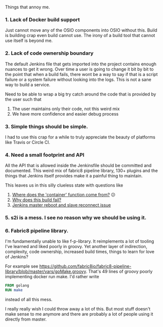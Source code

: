 Things that annoy me.

### 1. Lack of Docker build support

Just cannot move any of the OSIO components into OSIO without this. Build is
building crap even build cannot use. The irony of a build tool that cannot use
itself is beyond me.

### 2. Lack of code ownership boundary

The default Jenkins file that gets imported into the project contains enough
nuances to get it wrong. Over time a user is going to change it bit by bit to
the point that when a build fails, there wont be a way to say if that is a
script failure or a system failure without looking into the logs. This is not a
sane way to build a service.

Need to be able to wrap a big try catch around the code that is provided by the
user such that

  1. The user maintains only their code, not this weird mix
  2. We have more confidence and easier debug process

### 3. Simple things should be simple.

I had to use this crap for a while to truly appreciate the beauty of platforms
like Travis or Circle CI.

### 4. Need a small footprint and API

All the API that is allowed inside the Jenkinsfile should be committed and
documented. This weird mix of fabric8 pipeline library, 130+ plugins and the
things that Jenkins itself provides make it a painful thing to maintain.

This leaves us in this silly clueless state with questions like

1. [Where does the 'container' function come from?](https://github.com/fabric8io/fabric8-build-team/issues/20) :confused:
2. [Why does this build fail?](https://github.com/fabric8io/fabric8-build-team/issues/26)
3. [Jenkins master reboot and slave reconnect issue](https://github.com/fabric8io/fabric8-build-team/issues/17)

### 5. s2i is a mess. I see no reason why we should be using it.

### 6. Fabric8 pipeline library.

I'm fundamentally unable to like f-p-library. It reimplements a lot of tooling
I've learned and liked poorly in groovy. Yet another layer of indirection,
complexity, code ownership, increased build times, things to learn for love of
Jenkins?

For example see
https://github.com/fabric8io/fabric8-pipeline-library/blob/master/vars/goMake.groovy.
That's 49 lines of groovy poorly implementing docker run make. I'd rather write

```Dockerfile
FROM golang
RUN make
```
instead of all this mess.

I really really wish I could throw away a lot of this. But most stuff doesn't
make sense to me anymore and there are probably a lot of people using it
directly from master.
